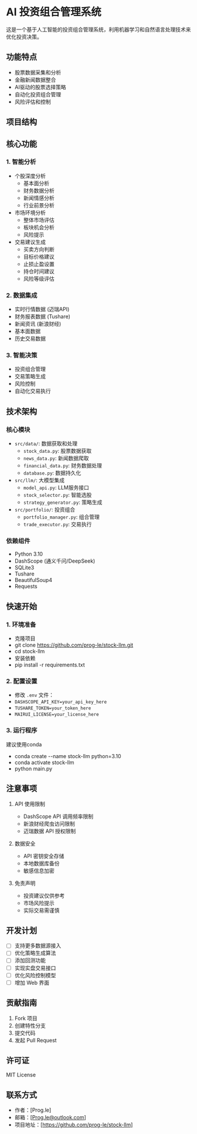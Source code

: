 # AI 投资组合管理系统

这是一个基于人工智能的投资组合管理系统，利用机器学习和自然语言处理技术来优化投资决策。

## 功能特点

- 股票数据采集和分析
- 金融新闻数据整合
- AI驱动的股票选择策略
- 自动化投资组合管理
- 风险评估和控制

## 项目结构

## 核心功能

### 1. 智能分析
- 个股深度分析
  - 基本面分析
  - 财务数据分析
  - 新闻情感分析
  - 行业前景分析
- 市场环境分析
  - 整体市场评估
  - 板块机会分析
  - 风险提示
- 交易建议生成
  - 买卖方向判断
  - 目标价格建议
  - 止损止盈设置
  - 持仓时间建议
  - 风险等级评估

### 2. 数据集成
- 实时行情数据 (迈瑞API)
- 财务报表数据 (Tushare)
- 新闻资讯 (新浪财经)
- 基本面数据
- 历史交易数据

### 3. 智能决策
- 投资组合管理
- 交易策略生成
- 风险控制
- 自动化交易执行

## 技术架构

### 核心模块
- `src/data/`: 数据获取和处理
  - `stock_data.py`: 股票数据获取
  - `news_data.py`: 新闻数据爬取
  - `financial_data.py`: 财务数据处理
  - `database.py`: 数据持久化
- `src/llm/`: 大模型集成
  - `model_api.py`: LLM服务接口
  - `stock_selector.py`: 智能选股
  - `strategy_generator.py`: 策略生成
- `src/portfolio/`: 投资组合
  - `portfolio_manager.py`: 组合管理
  - `trade_executor.py`: 交易执行

### 依赖组件
- Python 3.10
- DashScope (通义千问/DeepSeek)
- SQLite3
- Tushare
- BeautifulSoup4
- Requests

## 快速开始

### 1. 环境准备
- 克隆项目
- git clone https://github.com/prog-le/stock-llm.git
- cd stock-llm
- 安装依赖
- pip install -r requirements.txt

### 2. 配置设置
- 修改 `.env` 文件：
- `DASHSCOPE_API_KEY=your_api_key_here`
- `TUSHARE_TOKEN=your_token_here`
- `MAIRUI_LICENSE=your_license_here`

### 3. 运行程序
建议使用conda
- conda create --name stock-llm python=3.10
- conda activate stock-llm
- python main.py

## 注意事项

1. API 使用限制
   - DashScope API 调用频率限制
   - 新浪财经爬虫访问限制
   - 迈瑞数据 API 授权限制

2. 数据安全
   - API 密钥安全存储
   - 本地数据库备份
   - 敏感信息加密

3. 免责声明
   - 投资建议仅供参考
   - 市场风险提示
   - 实际交易需谨慎

## 开发计划

- [ ] 支持更多数据源接入
- [ ] 优化策略生成算法
- [ ] 添加回测功能
- [ ] 实现实盘交易接口
- [ ] 优化风险控制模型
- [ ] 增加 Web 界面

## 贡献指南

1. Fork 项目
2. 创建特性分支
3. 提交代码
4. 发起 Pull Request

## 许可证

MIT License

## 联系方式

- 作者：[Prog.le]
- 邮箱：[Prog.le@outlook.com]
- 项目地址：[https://github.com/prog-le/stock-llm]
